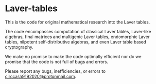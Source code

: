 # Laver-tables
This is the code for original mathematical research into the Laver tables.

The code encompasses computation of classical Laver tables, Laver-like algebras, final matrices and multigenic Laver tables, endomorphic Laver tables,
nilpotent self-distributive algebras, and even Laver table based cryptography.

We make no promise to make the code optimally efficient nor do we promise that the code is not full of bugs and errors. 

Please report any bugs, inefficiencies, or errors to circcash9192020@protonmail.com.
